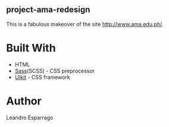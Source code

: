 ## project-ama-redesign
This is a fabulous makeover of the site http://www.ama.edu.ph/.

# Built With
* HTML
* [Sass](https://sass-lang.com/)(SCSS) - CSS preprocessor
* [UIkit](https://getuikit.com/) - CSS framework

# Author
Leandro Esparrago
